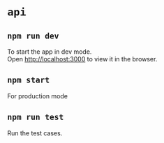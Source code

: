 # `api`

## `npm run dev`

To start the app in dev mode.\
Open [http://localhost:3000](http://localhost:3000) to view it in the browser.

## `npm start`

For production mode

## `npm run test`

Run the test cases.
